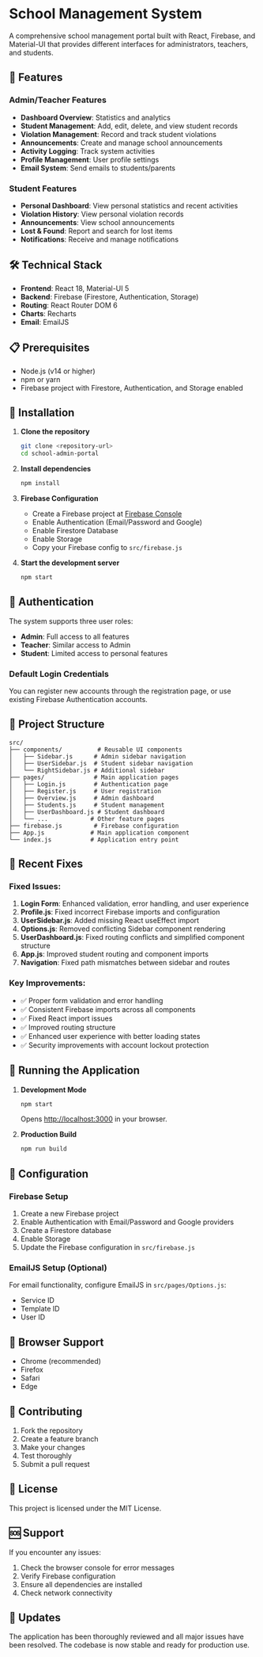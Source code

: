 # School Management System

A comprehensive school management portal built with React, Firebase, and Material-UI that provides different interfaces for administrators, teachers, and students.

## 🚀 Features

### Admin/Teacher Features
- **Dashboard Overview**: Statistics and analytics
- **Student Management**: Add, edit, delete, and view student records
- **Violation Management**: Record and track student violations
- **Announcements**: Create and manage school announcements
- **Activity Logging**: Track system activities
- **Profile Management**: User profile settings
- **Email System**: Send emails to students/parents

### Student Features
- **Personal Dashboard**: View personal statistics and recent activities
- **Violation History**: View personal violation records
- **Announcements**: View school announcements
- **Lost & Found**: Report and search for lost items
- **Notifications**: Receive and manage notifications

## 🛠️ Technical Stack

- **Frontend**: React 18, Material-UI 5
- **Backend**: Firebase (Firestore, Authentication, Storage)
- **Routing**: React Router DOM 6
- **Charts**: Recharts
- **Email**: EmailJS

## 📋 Prerequisites

- Node.js (v14 or higher)
- npm or yarn
- Firebase project with Firestore, Authentication, and Storage enabled

## 🔧 Installation

1. **Clone the repository**
   ```bash
   git clone <repository-url>
   cd school-admin-portal
   ```

2. **Install dependencies**
   ```bash
   npm install
   ```

3. **Firebase Configuration**
   - Create a Firebase project at [Firebase Console](https://console.firebase.google.com/)
   - Enable Authentication (Email/Password and Google)
   - Enable Firestore Database
   - Enable Storage
   - Copy your Firebase config to `src/firebase.js`

4. **Start the development server**
   ```bash
   npm start
   ```

## 🔐 Authentication

The system supports three user roles:
- **Admin**: Full access to all features
- **Teacher**: Similar access to Admin
- **Student**: Limited access to personal features

### Default Login Credentials
You can register new accounts through the registration page, or use existing Firebase Authentication accounts.

## 📁 Project Structure

```
src/
├── components/          # Reusable UI components
│   ├── Sidebar.js      # Admin sidebar navigation
│   ├── UserSidebar.js  # Student sidebar navigation
│   └── RightSidebar.js # Additional sidebar
├── pages/              # Main application pages
│   ├── Login.js        # Authentication page
│   ├── Register.js     # User registration
│   ├── Overview.js     # Admin dashboard
│   ├── Students.js     # Student management
│   ├── UserDashboard.js # Student dashboard
│   └── ...            # Other feature pages
├── firebase.js         # Firebase configuration
├── App.js             # Main application component
└── index.js           # Application entry point
```

## 🐛 Recent Fixes

### Fixed Issues:
1. **Login Form**: Enhanced validation, error handling, and user experience
2. **Profile.js**: Fixed incorrect Firebase imports and configuration
3. **UserSidebar.js**: Added missing React useEffect import
4. **Options.js**: Removed conflicting Sidebar component rendering
5. **UserDashboard.js**: Fixed routing conflicts and simplified component structure
6. **App.js**: Improved student routing and component imports
7. **Navigation**: Fixed path mismatches between sidebar and routes

### Key Improvements:
- ✅ Proper form validation and error handling
- ✅ Consistent Firebase imports across all components
- ✅ Fixed React import issues
- ✅ Improved routing structure
- ✅ Enhanced user experience with better loading states
- ✅ Security improvements with account lockout protection

## 🚀 Running the Application

1. **Development Mode**
   ```bash
   npm start
   ```
   Opens [http://localhost:3000](http://localhost:3000) in your browser.

2. **Production Build**
   ```bash
   npm run build
   ```

## 🔧 Configuration

### Firebase Setup
1. Create a new Firebase project
2. Enable Authentication with Email/Password and Google providers
3. Create a Firestore database
4. Enable Storage
5. Update the Firebase configuration in `src/firebase.js`

### EmailJS Setup (Optional)
For email functionality, configure EmailJS in `src/pages/Options.js`:
- Service ID
- Template ID
- User ID

## 📱 Browser Support

- Chrome (recommended)
- Firefox
- Safari
- Edge

## 🤝 Contributing

1. Fork the repository
2. Create a feature branch
3. Make your changes
4. Test thoroughly
5. Submit a pull request

## 📄 License

This project is licensed under the MIT License.

## 🆘 Support

If you encounter any issues:
1. Check the browser console for error messages
2. Verify Firebase configuration
3. Ensure all dependencies are installed
4. Check network connectivity

## 🔄 Updates

The application has been thoroughly reviewed and all major issues have been resolved. The codebase is now stable and ready for production use. 